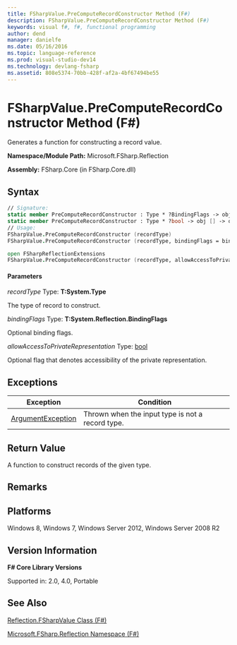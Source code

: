 ```yaml
---
title: FSharpValue.PreComputeRecordConstructor Method (F#)
description: FSharpValue.PreComputeRecordConstructor Method (F#)
keywords: visual f#, f#, functional programming
author: dend
manager: danielfe
ms.date: 05/16/2016
ms.topic: language-reference
ms.prod: visual-studio-dev14
ms.technology: devlang-fsharp
ms.assetid: 808e5374-70bb-428f-af2a-4bf67494be55 
---
```


# FSharpValue.PreComputeRecordConstructor Method (F#)

Generates a function for constructing a record value.

**Namespace/Module Path:** Microsoft.FSharp.Reflection

**Assembly:** FSharp.Core (in FSharp.Core.dll)


## Syntax

```fsharp
// Signature:
static member PreComputeRecordConstructor : Type * ?BindingFlags -> obj [] -> obj
static member PreComputeRecordConstructor : Type * ?bool -> obj [] -> obj
// Usage:
FSharpValue.PreComputeRecordConstructor (recordType)
FSharpValue.PreComputeRecordConstructor (recordType, bindingFlags = bindingFlags)

open FSharpReflectionExtensions
FSharpValue.PreComputeRecordConstructor (recordType, allowAccessToPrivateRepresentation = false)
```

#### Parameters
*recordType*
Type: **T:System.Type**


The type of record to construct.


*bindingFlags*
Type: **T:System.Reflection.BindingFlags**


Optional binding flags.


*allowAccessToPrivateRepresentation*
Type: [bool](https://msdn.microsoft.com/library/89c0cf9c-49ce-4207-a3be-555851a67dd5)


Optional flag that denotes accessibility of the private representation.

## Exceptions

|Exception|Condition|
|----|----|
|[ArgumentException](https://msdn.microsoft.com/library/system.argumentexception.aspx)|Thrown when the input type is not a record type.|


## Return Value

A function to construct records of the given type.

## Remarks

## Platforms
Windows 8, Windows 7, Windows Server 2012, Windows Server 2008 R2


## Version Information
**F# Core Library Versions**

Supported in: 2.0, 4.0, Portable

## See Also
[Reflection.FSharpValue Class &#40;F&#35;&#41;](Reflection.FSharpValue-Class-%5BFSharp%5D.md)

[Microsoft.FSharp.Reflection Namespace &#40;F&#35;&#41;](Microsoft.FSharp.Reflection-Namespace-%5BFSharp%5D.md)